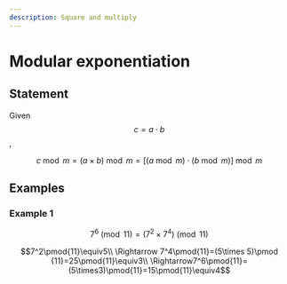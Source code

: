 ```yaml
---
description: Square and multiply
---
```


# Modular exponentiation

## Statement

Given $$c=a\cdot b$$,

$$
c\bmod m=(a\times b)\bmod m=\big[(a\bmod m)\cdot(b\bmod m)\big]\bmod m
$$

## Examples

### Example 1

$$7^6\pmod{11}=({7^2\times 7^4})\pmod{11}$$

$$7^2\pmod{11}\equiv5\\ \Rightarrow 7^4\pmod{11}=(5\times 5)\pmod {11}=25\pmod{11}\equiv3\\ \Rightarrow7^6\pmod{11}=(5\times3)\pmod{11}=15\pmod{11}\equiv4$$



